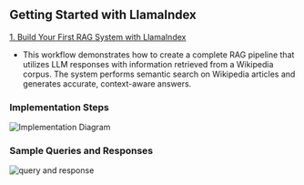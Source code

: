 ## Getting Started with LlamaIndex

[1. Build Your First RAG System with LlamaIndex](https://github.com/AnkitaMungalpara/Production-Ready-RAG-with-LlamaIndex/blob/main/Build_Your_First_RAG_System_with_LlamaIndex.ipynb)

- This workflow demonstrates how to create a complete RAG pipeline that utilizes LLM responses with information retrieved from a Wikipedia corpus. The system performs semantic search on Wikipedia articles and generates accurate, context-aware answers.

### Implementation Steps

![Implementation Diagram](https://i.imgur.com/nEJmrzf.png)

### Sample Queries and Responses

![query and response](https://i.imgur.com/IoVB375.png)
